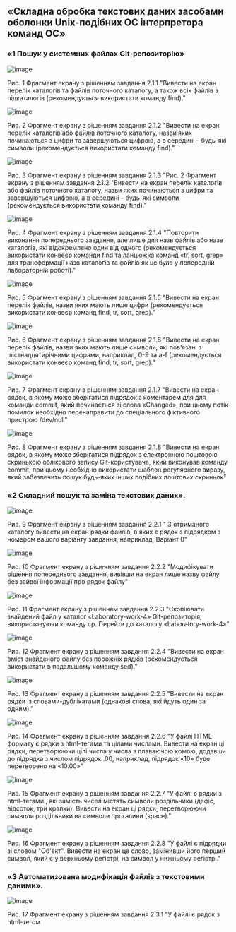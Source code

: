 ## «Складна обробка текстових даних засобами оболонки Unix-подібних ОС інтерпретора команд ОС»

### «1 Пошук у системних файлах Git-репозиторію»

![image](https://github.com/Sergiy-Pats/ttt/assets/78663930/88f1ac5b-8056-4289-a031-352afe1f29fb)

Рис. 1 Фрагмент екрану з рішенням завдання 2.1.1 "Вивести на екран перелік каталогів та файлів поточного каталогу, а також всіх
файлів з підкаталогів (рекомендується використати команду find)."

![image](https://github.com/Sergiy-Pats/ttt/assets/78663930/4093a706-b24a-4fe1-9e0d-f27b88934f1c)

Рис. 2 Фрагмент екрану з рішенням завдання 2.1.2 "Вивести на екран перелік каталогів або файлів поточного каталогу, назви яких
починаються з цифри та завершуються цифрою, а в середині – будь-які символи (рекомендується використати команду find)."

![image](https://github.com/Sergiy-Pats/ttt/assets/78663930/f9fe90da-02e0-444f-9000-ae8839b82721)

Рис. 3 Фрагмент екрану з рішенням завдання 2.1.3 "Рис. 2 Фрагмент екрану з рішенням завдання 2.1.2 "Вивести на екран перелік каталогів або файлів поточного каталогу, назви яких
починаються з цифри та завершуються цифрою, а в середині – будь-які символи (рекомендується використати команду find)."

![image](https://github.com/Sergiy-Pats/ttt/assets/78663930/9f8dc295-694e-48bd-83ff-fbd8b187caab)

Рис. 4 Фрагмент екрану з рішенням завдання 2.1.4 "Повторити виконання попереднього завдання, але лише для назв файлів або
назв каталогів, які відокремлено один від одного (рекомендується використати конвеєр команди find та ланцюжка команд «tr, sort, grep» для трансформації назв каталогів
та файлів як це було у попередній лабораторній роботі)."

![image](https://github.com/Sergiy-Pats/ttt/assets/78663930/9736f0d6-c6bb-4529-9b1c-b2df8723c1c1)

Рис. 5 Фрагмент екрану з рішенням завдання 2.1.5 "Вивести на екран перелік файлів, назви яких мають лише цифри
(рекомендується використати конвеєр команд find, tr, sort, grep)."

![image](https://github.com/Sergiy-Pats/ttt/assets/78663930/715968c0-f596-471c-9f1f-5abaa78bfe32)

Рис. 6 Фрагмент екрану з рішенням завдання 2.1.6 "Вивести на екран перелік файлів, назви яких мають лише символи, які
пов’язані з шістнадцятирічними цифрами, наприклад, 0-9 та a-f (рекомендується використати конвеєр команд find, tr, sort, grep)."

![image](https://github.com/Sergiy-Pats/ttt/assets/78663930/8d5d3e34-ad3e-49c6-8822-68a219f859ab)

Рис. 7 Фрагмент екрану з рішенням завдання 2.1.7 "Вивести на екран рядок, в якому може зберігатися підрядок з коментарем для
для команди commit, який починається зі слова «Changed», при цьому потік помилок необхідно перенаправити до спеціального фіктивного пристрою /dev/null"

![image](https://github.com/Sergiy-Pats/ttt/assets/78663930/f26fce50-c750-498e-a274-e98912decb8b)

Рис. 8 Фрагмент екрану з рішенням завдання 2.1.8 "Вивести на екран рядок, в якому може зберігатися підрядок з електронною
поштовою скринькою облікового запису Git-користувача, який виконував команду commit, при цьому необхідно використати шаблон регулярного виразу, який забезпечить пошук будь-яких інших подібних поштових скриньок"

### «2 Складний пошук та заміна текстових даних».

![image](https://github.com/Sergiy-Pats/ttt/assets/78663930/0ded56cb-dc65-4dd4-a16f-f3c3471aa2c6)

Рис. 9 Фрагмент екрану з рішенням завдання 2.2.1 " З отриманого каталогу вивести на екран рядки файлів, в яких є рядок з  підрядком з номером вашого варіанту завдання, наприклад, Варіант 0"

![image](https://github.com/Sergiy-Pats/ttt/assets/78663930/2500722f-538d-4e91-903c-8392b1ba457b)

Рис. 10 Фрагмент екрану з рішенням завдання 2.2.2 "Модифікувати рішення попереднього завдання, вивівши на екран лише назву  файлу без зайвої інформації про рядок файлу"

![image](https://github.com/Sergiy-Pats/ttt/assets/78663930/19309c6b-15c6-4906-b15f-13e455bedb71)

Рис. 11 Фрагмент екрану з рішенням завдання 2.2.3 "Скопіювати знайдений файл у каталог «Laboratory-work-4» Git-репозиторія,  використовуючи команду cp. Перейти до каталогу «Laboratory-work-4»"

![image](https://github.com/Sergiy-Pats/ttt/assets/78663930/24faf876-d4a3-4442-b032-43fc2c26fc05)

Рис. 12 Фрагмент екрану з рішенням завдання 2.2.4 "Вивести на екран вміст знайденого файлу без порожніх рядків (рекомендується  використати в подальшому команду sed)."

![image](https://github.com/Sergiy-Pats/ttt/assets/78663930/0a815210-b58f-4808-9933-fd8957f809ff)

Рис. 13 Фрагмент екрану з рішенням завдання 2.2.5 "Вивести на екран рядки із словами-дублікатами (однакові слова, які йдуть один  за одним)."

![image](https://github.com/Sergiy-Pats/ttt/assets/78663930/6f94fa48-a908-494f-91b4-422745394877)

Рис. 14 Фрагмент екрану з рішенням завдання 2.2.6 "У файлі HTML-формату є рядки з html-тегами <td> та цілами числами. Вивести  на екран ці рядки, перетворюючи цілі числа у числа з плаваючою комою, додавши до підрядка  з числом підрядок .00, наприклад, підрядок «10» буде перетворено на «10.00»"

![image](https://github.com/Sergiy-Pats/ttt/assets/78663930/dc4e37bc-736b-4c91-849d-9eaad674bbaa)

Рис. 15 Фрагмент екрану з рішенням завдання 2.2.7 "У файлі є рядки з html-тегами <td>, які замість чисел містять символи роздільники (дефіс, відсоток, три крапки). Вивести на екран ці рядки, перетворюючи символи роздільники на символи прогалини (space)."

![image](https://github.com/Sergiy-Pats/ttt/assets/78663930/66268fb4-5a60-4a1e-bc8c-96946eae44ac)

Рис. 16 Фрагмент екрану з рішенням завдання 2.2.8 "У файлі є підрядки зі словом "Об'єкт". Вивести на екран це слово, замінивши його перший символ, який є у верхньому регістрі, на символ у нижньому регістрі."

### «3 Автоматизована модифікація файлів з текстовими даними».

![image](https://github.com/Sergiy-Pats/ttt/assets/78663930/841c42f1-1534-4f6a-b542-5e7cc74e9210)

Рис. 17 Фрагмент екрану з рішенням завдання 2.3.1 "У файлі є рядок з html-тегом <title>. Видалити з цього рядка цифри, які  розміщено наприкінці рядка."

![image](https://github.com/Sergiy-Pats/ttt/assets/78663930/3f044a3c-920e-4111-97be-d2900d39a0bf)

Рис. 18 Фрагмент екрану з рішенням завдання 2.3.2 "У файлі є рядок з html-тегом <title>. Додати після цього рядка новий рядок, який  містить наступне: "<h1>Таблиця оновлено автоматично. Автор - ПІБ, група</h1>" "

![image](https://github.com/Sergiy-Pats/ttt/assets/78663930/75327418-9447-42f5-8665-c7fb8cdc1247)

Рис. 19 Фрагмент екрану з рішенням завдання 2.3.3 "Видалити з файлу всі порожні рядки"

![image](https://github.com/Sergiy-Pats/ttt/assets/78663930/3f1eed27-85a6-4e5b-b8d8-0312bdaac787)

Рис. 20 Фрагмент екрану з рішенням завдання 2.3.4 "Видалити з файлу слова-дублікати."

![image](https://github.com/Sergiy-Pats/ttt/assets/78663930/44e64e87-6a89-45ef-80bc-63fe2f55ab2b)

Рис. 21 Фрагмент екрану з рішенням завдання 2.3.5 "Об’єднати команди SED, створені у попередніх завданнях, в окремий текстовий  файл з назвою за шаблоном surname.sed, де surname – ваше прізвище латинськими літерами.  Виконати утиліту SED з читанням команд зі створенного файлу."
